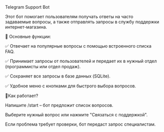 Telegram Support Bot

Этот бот помогает пользователям получать ответы на часто задаваемые вопросы, а также отправлять запросы в службу поддержки интернет-магазина.


🔹 Основные функции:

✅ Отвечает на популярные вопросы с помощью встроенного списка FAQ.

✅ Принимает запросы от пользователей и передает их в нужный отдел (программисты или отдел продаж).

✅ Сохраняет все запросы в базе данных (SQLite).

✅ Удобное меню с кнопками для быстрого выбора вопросов.


🔹Как работает?

Напишите /start – бот предложит список вопросов.

Выберите нужный вопрос или нажмите "Связаться с поддержкой".

Если проблема требует проверки, бот передаст запрос специалистам.
